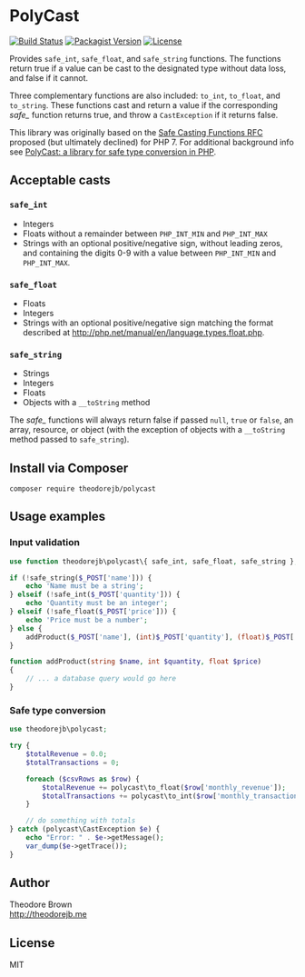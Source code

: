 # PolyCast

[![Build Status](https://travis-ci.org/theodorejb/PolyCast.svg?branch=master)](https://travis-ci.org/theodorejb/PolyCast) [![Packagist Version](https://img.shields.io/packagist/v/theodorejb/polycast.svg)](https://packagist.org/packages/theodorejb/polycast) [![License](https://img.shields.io/packagist/l/theodorejb/polycast.svg)](LICENSE.md)

Provides `safe_int`, `safe_float`, and `safe_string` functions.
The functions return true if a value can be cast to the designated type without
data loss, and false if it cannot.

Three complementary functions are also included: `to_int`, `to_float`, and
`to_string`. These functions cast and return a value if the corresponding
*safe_* function returns true, and throw a `CastException` if it returns false.

This library was originally based on the [Safe Casting Functions RFC](https://wiki.php.net/rfc/safe_cast)
proposed (but ultimately declined) for PHP 7. For additional background info see
[PolyCast: a library for safe type conversion in PHP](http://blog.theodorejb.me/polycast/).

## Acceptable casts

### `safe_int`

* Integers
* Floats without a remainder between `PHP_INT_MIN` and `PHP_INT_MAX`
* Strings with an optional positive/negative sign, without leading zeros, and
containing the digits 0-9 with a value between `PHP_INT_MIN` and `PHP_INT_MAX`.

### `safe_float`

* Floats
* Integers
* Strings with an optional positive/negative sign matching the format described
at http://php.net/manual/en/language.types.float.php.

### `safe_string`

* Strings
* Integers
* Floats
* Objects with a `__toString` method

The *safe_* functions will always return false if passed `null`, `true` or
`false`, an array, resource, or object (with the exception of objects with a
`__toString` method passed to `safe_string`).

## Install via Composer

`composer require theodorejb/polycast`

## Usage examples

### Input validation

```php
use function theodorejb\polycast\{ safe_int, safe_float, safe_string };

if (!safe_string($_POST['name'])) {
    echo 'Name must be a string';
} elseif (!safe_int($_POST['quantity'])) {
    echo 'Quantity must be an integer';
} elseif (!safe_float($_POST['price'])) {
    echo 'Price must be a number';
} else {
    addProduct($_POST['name'], (int)$_POST['quantity'], (float)$_POST['price']);
}

function addProduct(string $name, int $quantity, float $price)
{
    // ... a database query would go here
}
```

### Safe type conversion

```php
use theodorejb\polycast;

try {
    $totalRevenue = 0.0;
    $totalTransactions = 0;

    foreach ($csvRows as $row) {
        $totalRevenue += polycast\to_float($row['monthly_revenue']);
        $totalTransactions += polycast\to_int($row['monthly_transactions']);
    }

    // do something with totals
} catch (polycast\CastException $e) {
    echo "Error: " . $e->getMessage();
    var_dump($e->getTrace());
}
```

## Author

Theodore Brown  
<http://theodorejb.me>

## License

MIT
